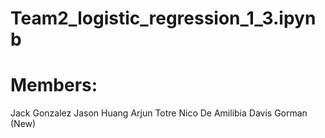 # Team2_logistic_regression_1_3.ipynb
# Members:
Jack Gonzalez
Jason Huang
Arjun Totre
Nico De Amilibia
Davis Gorman (New)
